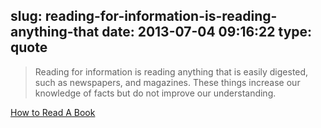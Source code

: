 slug: reading-for-information-is-reading-anything-that
date: 2013-07-04 09:16:22
type: quote
---

> Reading for information is reading anything that is easily digested, such as newspapers, and magazines. These things increase our knowledge of facts but do not improve our understanding.

[How to Read A Book](http://www.farnamstreetblog.com/how-to-read-a-book/)
